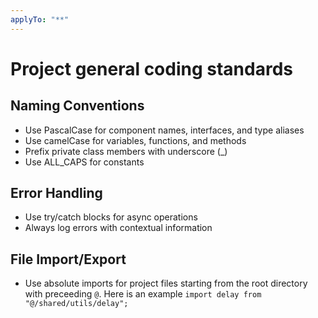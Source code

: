 ```yaml
---
applyTo: "**"
---
```

# Project general coding standards

## Naming Conventions
- Use PascalCase for component names, interfaces, and type aliases
- Use camelCase for variables, functions, and methods
- Prefix private class members with underscore (_)
- Use ALL_CAPS for constants

## Error Handling
- Use try/catch blocks for async operations
- Always log errors with contextual information

## File Import/Export
- Use absolute imports for project files starting from the root directory with preceeding `@`. Here is an example `import delay from "@/shared/utils/delay";`